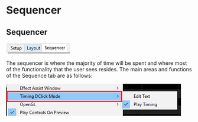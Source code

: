 # Sequencer

## Sequencer

![](../../.gitbook/assets/sequencer-tab.JPG)

The sequencer is where the majority of time will be spent and where most of the functionality that the user sees resides. The main areas and functions of the Sequence tab are as follows:

![](../../.gitbook/assets/image%20%28219%29.png)

